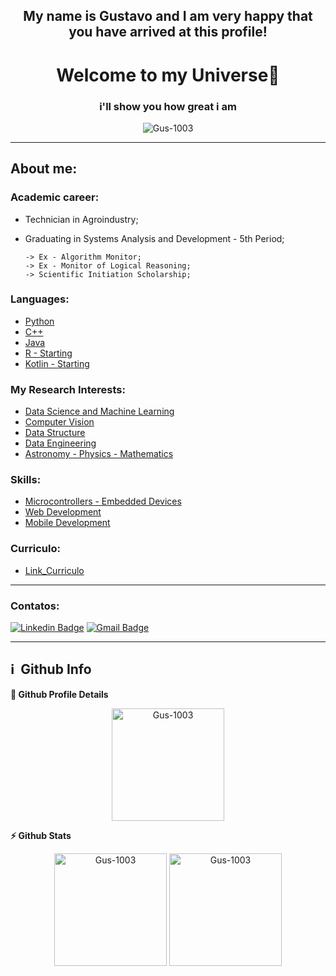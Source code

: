 

<h2 align="center">My name is Gustavo and I am very happy that you have arrived at this profile!</h2>
<h1 align="center"> Welcome to my Universe👋 </h1>
<h3 align="center">i'll show you how  great i am</h3>
<p align="center"> <img src="https://komarev.com/ghpvc/?username=Gus-1003" alt="Gus-1003" /> </p>
  
<hr>

## About me:

### Academic career:
* Technician in Agroindustry;
* Graduating in Systems Analysis and Development - 5th Period;
        
      -> Ex - Algorithm Monitor;
      -> Ex - Monitor of Logical Reasoning;
      -> Scientific Initiation Scholarship;

### Languages:

   - [Python](https://github.com/Gus-1003/Python_Experimentos)
   - [C++](https://github.com/Gus-1003/C_Experimentos)
   - [Java](https://github.com/Gus-1003/Java_Experimentos)
   - [R - Starting](https://github.com/Gus-1003/R_Experimentos)
   - [Kotlin - Starting](https://github.com/Gus-1003/Kotlin_Experimentos)

### My Research Interests:
   - [Data Science and Machine Learning](https://github.com/Gus-1003/DataScience)
   - [Computer Vision](https://github.com/Gus-1003/Processamento-Digital-de-Imagem)
   - [Data Structure](https://github.com/Gus-1003/EstruturaDeDados_2022)
   - [Data Engineering](https://github.com/Gus-1003/Modelos_e_Scripts_SQL)
   - [Astronomy - Physics - Mathematics](https://github.com/Gus-1003/Astronomia_Estudos_Dados)

### Skills:
   - [Microcontrollers - Embedded Devices](https://github.com/Gus-1003/Microcontroladores_Arduino)
   - [Web Development](https://github.com/Gus-1003/Projetos_WEB)
   - [Mobile Development](https://github.com/Gus-1003/Projetos_Android)

### Curriculo:
   - [Link_Curriculo](https://drive.google.com/file/d/106wr240rU3fXxuJe5Uk1yNiXqq6uwk3z/view?usp=sharing)
<hr>

### Contatos:
  [![Linkedin Badge](https://img.shields.io/badge/-LinkedIn-blue?style=flat-square&logo=Linkedin&logoColor=white&link=https://www.linkedin.com/in/gustavo-maciel-226937205/)](https://www.linkedin.com/in/gustavo-maciel-226937205/)
  [![Gmail Badge](https://img.shields.io/badge/-Gmail-c14438?style=flat-square&logo=Gmail&logoColor=white&link=mailto:*gm88605363@gmail.com)](mailto:*gm88605363@gmail.com)

<hr>

<h2>ℹ️ &nbsp;Github Info</h2>

  <b>🔎 Github Profile Details</b>
      <p align="center"><img height="180em" src="https://github-profile-summary-cards.vercel.app/api/cards/profile-details?username=Gus-1003&theme=github_dark" alt="Gus-1003" align = "center"/></p>


  <b>⚡ Github Stats</b>
  <p align="center"><img height="180em" src="https://github-readme-stats.vercel.app/api?username=Gus-1003&hide_border=true&count_private=true&show_icons=true&theme=github_dark" alt="Gus-1003" align = "center"/>     
  <img height="180em" src="https://github-readme-stats.vercel.app/api/top-langs?username=Gus-1003&show_icons=true&locale=en&layout=compact&hide_border=true&theme=github_dark" alt="Gus-1003" align = "center"/></p>


